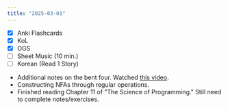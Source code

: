 ```yaml
---
title: "2025-03-01"
---
```


- [x] Anki Flashcards
- [x] KoL
- [x] OGS
- [ ] Sheet Music (10 min.)
- [ ] Korean (Read 1 Story)

* Additional notes on the bent four. Watched [this video](https://www.youtube.com/watch?v=_0uxv-u60CE).
* Constructing NFAs through regular operations.
* Finished reading Chapter 11 of "The Science of Programming." Still need to complete notes/exercises.